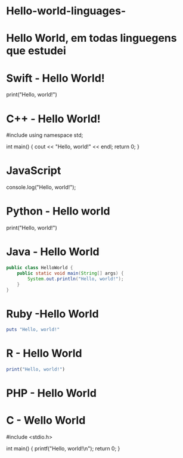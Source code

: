 # Hello-world-linguages-
#  Hello World, em todas linguegens que estudei
#  Swift - Hello World!

print("Hello, world!")

#  C++ - Hello World!

#include <iostream>
using namespace std;

int main() {
   cout << "Hello, world!" << endl;
   return 0;
}

#  JavaScript 

console.log("Hello, world!");

# Python - Hello world

print("Hello, world!")


# Java - Hello World

```java
public class HelloWorld {
    public static void main(String[] args) {
        System.out.println("Hello, world!");
    }
}
```

#  Ruby -Hello World 

```ruby
puts "Hello, world!"
```



#  R - Hello World

```r
print("Hello, world!")
```


# PHP - Hello World 

<?php
echo "Hello, world!";
?>

# C - Wello World 

#include <stdio.h>

int main() {
    printf("Hello, world!\n");
    return 0;
}
